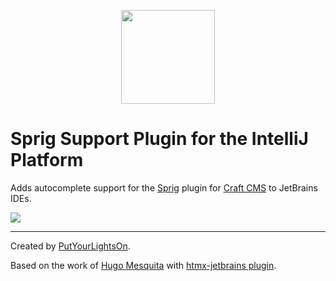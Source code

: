 <p align="center"><img width="150" src="https://raw.githubusercontent.com/putyourlightson/craft-sprig/v1/src/icon.svg"></p>

# Sprig Support Plugin for the IntelliJ Platform

<!-- Plugin description -->
Adds autocomplete support for the [Sprig](https://putyourlightson.com/plugins/sprig) plugin for [Craft CMS](https://craftcms.com/) to JetBrains IDEs.
<!-- Plugin description end -->

![](https://plugins.jetbrains.com/files/21571/screenshot_4e0a58a0-a92c-4eaa-ba64-a2adde923890)

---

Created by [PutYourLightsOn](https://putyourlightson.com/).

Based on the work of [Hugo Mesquita](https://twitter.com/hugohomesquita) with [htmx-jetbrains plugin](https://github.com/hugohomesquita/htmx-jetbrains).
